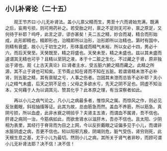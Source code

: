 ## 小儿补肾论（二十五）


&emsp;&emsp;观王节齐曰∶小儿无补肾法。盖小儿禀父精而生，男至十六而肾始充满，既满之后，妄用亏损，则可用药补之。若受胎之时，禀之不足则无可补，禀之原足，又何待于补耶？呜呼，此言之谬，谬亦甚矣！夫二五之精，妙合而凝，精合而形始成，此形即精也，精即形也，治精即所以治形，治形即所以治精也。第时有国中，则精有衰盛，故小儿于初生之时，形体虽成而精气未裕，所以女必十四，男必十六，而后天癸至。天癸既至，精之将盛也。天癸未至，精之未盛也。兹以其未盛而遽谓其无精也可乎？且精以至阴之液，本于十二脏之生化，不过藏之于肾，原非独出于肾也。观《上古天真论》曰∶肾者主水，受五脏六腑之精而藏之。此精之所源，其不止于肾也可知矣。王节斋止知在肾而不知在五脏。若谓肾精未泄不必补肾，则五脏之精，其有禀赋之亏，人事之伤者。岂因其未泄而总皆不必补耶？夫小儿之精气未盛，后天之阴不足也；父母之多欲水亏，先天之阴不足也。阴虚不知治本，又何藉于人为以调其元、赞其化乎？此本原之理，有当深察者如此。

&emsp;&emsp;再以小儿之病气论之。凡小儿之病最多者，惟惊风之属。而惊风之作，则必见反张戴眼，斜视抽搐等证。此其为故，总由筋急而然。盖血不养筋，所以筋急。真阴亏损，所以血虚，此非水衰之明验乎？夫肾主五液，而谓血不属肾，吾不信也。肝肾之病同一治，今筋病如此，而欲舍肾水以滋肝木，吾亦不信也。且太阳、少阴相为表里，其经行于脊背而为目之上网，今以反折戴眼之证偏多见于小儿，而谓非水脏阴虚之病，吾更不信也。矧以阳邪亢极，阴竭则危，脏气受伤，肾穷则死，此天根生息之基，尤于小儿为最切。然则小儿之病，其所关于肾气者非眇，而顾可谓小儿无补肾法耶？决不信！决不信！


